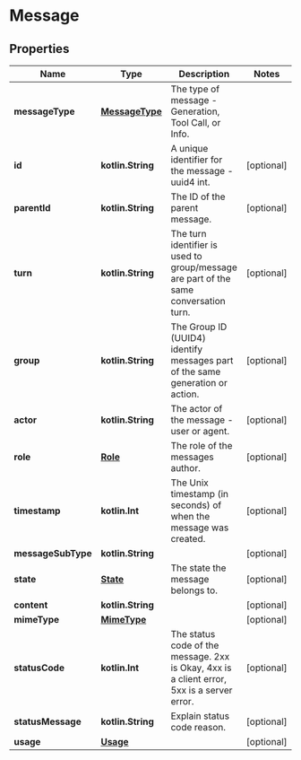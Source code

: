 
# Message

## Properties
| Name | Type | Description | Notes |
| ------------ | ------------- | ------------- | ------------- |
| **messageType** | [**MessageType**](MessageType.md) | The type of message - Generation, Tool Call, or Info. |  |
| **id** | **kotlin.String** | A unique identifier for the message - uuid4 int. |  [optional] |
| **parentId** | **kotlin.String** | The ID of the parent message. |  [optional] |
| **turn** | **kotlin.String** | The turn identifier is used to group/message are part of the same conversation turn. |  [optional] |
| **group** | **kotlin.String** | The Group ID (UUID4) identify messages part of the same generation or action. |  [optional] |
| **actor** | **kotlin.String** | The actor of the message - user or agent. |  [optional] |
| **role** | [**Role**](Role.md) | The role of the messages author. |  [optional] |
| **timestamp** | **kotlin.Int** | The Unix timestamp (in seconds) of when the message was created. |  [optional] |
| **messageSubType** | **kotlin.String** |  |  [optional] |
| **state** | [**State**](State.md) | The state the message belongs to. |  [optional] |
| **content** | **kotlin.String** |  |  [optional] |
| **mimeType** | [**MimeType**](MimeType.md) |  |  [optional] |
| **statusCode** | **kotlin.Int** | The status code of the message. 2xx is Okay, 4xx is a client error, 5xx is a server error. |  [optional] |
| **statusMessage** | **kotlin.String** | Explain status code reason. |  [optional] |
| **usage** | [**Usage**](Usage.md) |  |  [optional] |



